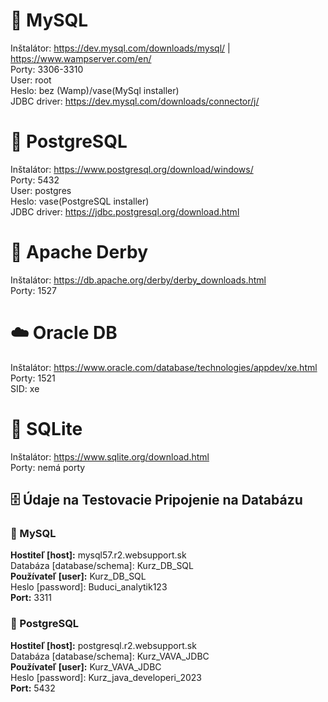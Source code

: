 # 🐬 MySQL 
Inštalátor: https://dev.mysql.com/downloads/mysql/ | https://www.wampserver.com/en/  
Porty: 3306-3310  
User: root  
Heslo: bez (Wamp)/vase(MySql installer)  
JDBC driver: https://dev.mysql.com/downloads/connector/j/  

# 🐘 PostgreSQL 
Inštalátor: https://www.postgresql.org/download/windows/  
Porty: 5432  
User: postgres  
Heslo: vase(PostgreSQL installer)  
JDBC driver: https://jdbc.postgresql.org/download.html  

# 🎩 Apache Derby  
Inštalátor: https://db.apache.org/derby/derby_downloads.html  
Porty: 1527  

# ☁️ Oracle DB  
Inštalátor: https://www.oracle.com/database/technologies/appdev/xe.html  
Porty: 1521  
SID: xe  

# 🦢 SQLite  
Inštalátor: https://www.sqlite.org/download.html  
Porty: nemá porty  

## 🗄️ Údaje na Testovacie Pripojenie na Databázu
### 🐬 MySQL 
**Hostiteľ [host]:** mysql57.r2.websupport.sk  
Databáza [database/schema]: Kurz_DB_SQL  
**Používateľ [user]:** Kurz_DB_SQL  
Heslo [password]: Buduci_analytik123  
**Port:** 3311  

### 🐘 PostgreSQL 
**Hostiteľ [host]:** postgresql.r2.websupport.sk  
Databáza [database/schema]: Kurz_VAVA_JDBC  
**Používateľ [user]:** Kurz_VAVA_JDBC  
Heslo [password]: Kurz_java_developeri_2023  
**Port:** 5432   
